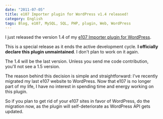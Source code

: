 ```yaml
---
date: "2011-07-05"
title: e107 Importer plugin for WordPress v1.4 released!
category: English
tags: Blog, e107, MySQL, SQL, PHP, plugin, Web, WordPress
---
```


I just released the version 1.4 of my [e107 Importer plugin for WordPress](https://wordpress.org/extend/plugins/e107-importer/).

This is a special release as it ends the active development cycle. **I officially declare this plugin unmaintained**. I don't plan to work on it again.

The 1.4 will be the last version. Unless you send me code contribution, you'll not see a 1.5 version.

The reason behind this decision is simple and straightforward: I've recently migrated my last e107 website to WordPress. Now that e107 is no longer part of my life, I have no interest in spending time and energy working on this plugin.

So if you plan to get rid of your e107 sites in favor of WordPress, do the migration now, as the plugin will self-deteriorate as WordPress API gets updated.
